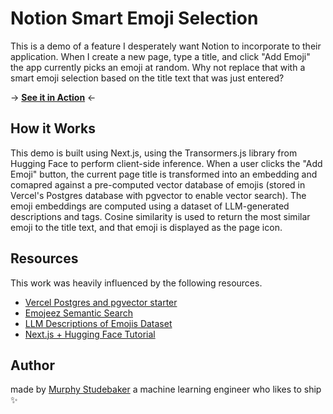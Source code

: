 # Notion Smart Emoji Selection

This is a demo of a feature I desperately want Notion to incorporate to their application. When I create a new page, type a title, and click "Add Emoji" the app currently picks an emoji at random. Why not replace that with a smart emoji selection based on the title text that was just entered?

-> **[See it in Action](notion-emoji.vercel.app)** <-

## How it Works

This demo is built using Next.js, using the Transormers.js library from Hugging Face to perform client-side inference. When a user clicks the "Add Emoji" button, the current page title is transformed into an embedding and comapred against a pre-computed vector database of emojis (stored in Vercel's Postgres database with pgvector to enable vector search). The emoji embeddings are computed using a dataset of LLM-generated descriptions and tags. Cosine similarity is used to return the most similar emoji to the title text, and that emoji is displayed as the page icon.

## Resources

This work was heavily influenced by the following resources.

- [Vercel Postgres and pgvector starter](https://vercel.com/templates/next.js/postgres-pgvector)
- [Emojeez Semantic Search](https://github.com/badrex/emojeez/tree/main)
- [LLM Descriptions of Emojis Dataset](https://huggingface.co/datasets/badrex/llm-emoji-dataset)
- [Next.js + Hugging Face Tutorial](https://huggingface.co/docs/transformers.js/en/tutorials/next)

## Author

made by [Murphy Studebaker](https://www.linkedin.com/in/murphystude/) a machine learning engineer who likes to ship ✨
